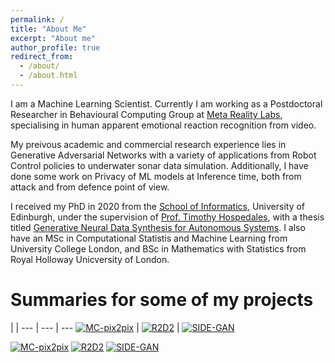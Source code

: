 ```yaml
---
permalink: /
title: "About Me"
excerpt: "About me"
author_profile: true
redirect_from: 
  - /about/
  - /about.html
---
```


I am a Machine Learning Scientist. Currently I am working as a Postdoctoral Researcher in Behavioural Computing Group at [Meta Reality Labs](https://about.meta.com/realitylabs), specialising in human apparent emotional reaction recognition from video.

My preivous academic and commercial research experience lies in Generative Adversarial Networks with a variety of applications from Robot Control policies to underwater sonar data simulation. Additionally, I have done some work on Privacy of ML models at Inference time, both from attack and from defence point of view.  

I received my PhD in 2020 from the [School of Informatics](https://www.ed.ac.uk/informatics), University of Edinburgh, under the supervision of [Prof. Timothy Hospedales](https://homepages.inf.ed.ac.uk/thospeda/), with a thesis titled [Generative Neural Data Synthesis for Autonomous Systems](https://ethos.bl.uk/OrderDetails.do?uin=uk.bl.ethos.838454). I also have an MSc in Computational Statistis and Machine Learning from University College London, and BSc in Mathematics with Statistics from Royal Holloway Unicversity of London. 

Summaries for some of my projects
=======


 <span> |         |
---     |    ---  |     --- 
[![MC-pix2pix](https://i9.ytimg.com/vi/tkF4wNfjzBI/mq2.jpg?sqp=CLD_wZkG&rs=AOn4CLCv_v2voxWUEgU13D74FN50C7cpPw)](https://youtu.be/tkF4wNfjzBI)  |  [![R2D2](https://i9.ytimg.com/vi/fTaZPOXtVXI/mq1.jpg?sqp=CIT9wZkG&rs=AOn4CLBhU6relydHP4s_VDweBi-1Oi7qOg)](https://youtu.be/fTaZPOXtVXI)  |  [![SIDE-GAN](https://i9.ytimg.com/vi_webp/N32WzBEAIFM/mqdefault.webp?v=5f575875&sqp=CIiEwpkG&rs=AOn4CLCToHE60pTm9gqdrl9Zv4k14xsrXg)](https://youtu.be/N32WzBEAIFM)


[![MC-pix2pix](https://i9.ytimg.com/vi/tkF4wNfjzBI/mq2.jpg?sqp=CLD_wZkG&rs=AOn4CLCv_v2voxWUEgU13D74FN50C7cpPw)](https://youtu.be/tkF4wNfjzBI) [![R2D2](https://i9.ytimg.com/vi/fTaZPOXtVXI/mq1.jpg?sqp=CIT9wZkG&rs=AOn4CLBhU6relydHP4s_VDweBi-1Oi7qOg)](https://youtu.be/fTaZPOXtVXI) [![SIDE-GAN](https://i9.ytimg.com/vi_webp/N32WzBEAIFM/mqdefault.webp?v=5f575875&sqp=CIiEwpkG&rs=AOn4CLCToHE60pTm9gqdrl9Zv4k14xsrXg)](https://youtu.be/N32WzBEAIFM)

<!-- ![](https://youtu.be/tkF4wNfjzBI)![](https://www.youtube.com/watch?v=fTaZPOXtVXI&t=15s)![](https://www.youtube.com/watch?v=N32WzBEAIFM&t=13s) -->

<!-- <div style="-webkit-column-count: 2; -moz-column-count: 2; column-count: 2; -webkit-column-rule: 1px dotted #e0e0e0; -moz-column-rule: 1px dotted #e0e0e0; column-rule: 1px dotted #e0e0e0;">
    <div style="display: inline-block;">
        <h2>Good</h2>
        <pre><code class="language-c">int foo (void) 
{
    int i;
}


</code></pre>
    </div>
    <div style="display: inline-block;">
        <h2>Bad</h2>
        <pre><code class="language-c">int foo (void) {
    int i;
}
</code></pre>
    </div>
</div> -->

<!-- | header 1 | header 2 | header 3 |
| ---      | ---      | ---      |
| cell 1   | cell 2   | cell 3   |
| cell 4 | cell 5 is longer | cell 6 is much longer than the others, but that's ok. It eventually wraps the text when the cell is too large for the display size. |
| cell 7   |          | cell 9   |
 -->

<!-- This is the front page of a website that is powered by the [academicpages template](https://github.com/academicpages/academicpages.github.io) and hosted on GitHub pages. [GitHub pages](https://pages.github.com) is a free service in which websites are built and hosted from code and data stored in a GitHub repository, automatically updating when a new commit is made to the respository. This template was forked from the [Minimal Mistakes Jekyll Theme](https://mmistakes.github.io/minimal-mistakes/) created by Michael Rose, and then extended to support the kinds of content that academics have: publications, talks, teaching, a portfolio, blog posts, and a dynamically-generated CV. You can fork [this repository](https://github.com/academicpages/academicpages.github.io) right now, modify the configuration and markdown files, add your own PDFs and other content, and have your own site for free, with no ads! An older version of this template powers my own personal website at [stuartgeiger.com](http://stuartgeiger.com), which uses [this Github repository](https://github.com/staeiou/staeiou.github.io).

A data-driven personal website
======
Like many other Jekyll-based GitHub Pages templates, academicpages makes you separate the website's content from its form. The content & metadata of your website are in structured markdown files, while various other files constitute the theme, specifying how to transform that content & metadata into HTML pages. You keep these various markdown (.md), YAML (.yml), HTML, and CSS files in a public GitHub repository. Each time you commit and push an update to the repository, the [GitHub pages](https://pages.github.com/) service creates static HTML pages based on these files, which are hosted on GitHub's servers free of charge.

Many of the features of dynamic content management systems (like Wordpress) can be achieved in this fashion, using a fraction of the computational resources and with far less vulnerability to hacking and DDoSing. You can also modify the theme to your heart's content without touching the content of your site. If you get to a point where you've broken something in Jekyll/HTML/CSS beyond repair, your markdown files describing your talks, publications, etc. are safe. You can rollback the changes or even delete the repository and start over -- just be sure to save the markdown files! Finally, you can also write scripts that process the structured data on the site, such as [this one](https://github.com/academicpages/academicpages.github.io/blob/master/talkmap.ipynb) that analyzes metadata in pages about talks to display [a map of every location you've given a talk](https://academicpages.github.io/talkmap.html).

Getting started
======
1. Register a GitHub account if you don't have one and confirm your e-mail (required!)
1. Fork [this repository](https://github.com/academicpages/academicpages.github.io) by clicking the "fork" button in the top right. 
1. Go to the repository's settings (rightmost item in the tabs that start with "Code", should be below "Unwatch"). Rename the repository "[your GitHub username].github.io", which will also be your website's URL.
1. Set site-wide configuration and create content & metadata (see below -- also see [this set of diffs](http://archive.is/3TPas) showing what files were changed to set up [an example site](https://getorg-testacct.github.io) for a user with the username "getorg-testacct")
1. Upload any files (like PDFs, .zip files, etc.) to the files/ directory. They will appear at https://[your GitHub username].github.io/files/example.pdf.  
1. Check status by going to the repository settings, in the "GitHub pages" section

Site-wide configuration
------
The main configuration file for the site is in the base directory in [_config.yml](https://github.com/academicpages/academicpages.github.io/blob/master/_config.yml), which defines the content in the sidebars and other site-wide features. You will need to replace the default variables with ones about yourself and your site's github repository. The configuration file for the top menu is in [_data/navigation.yml](https://github.com/academicpages/academicpages.github.io/blob/master/_data/navigation.yml). For example, if you don't have a portfolio or blog posts, you can remove those items from that navigation.yml file to remove them from the header. 

Create content & metadata
------
For site content, there is one markdown file for each type of content, which are stored in directories like _publications, _talks, _posts, _teaching, or _pages. For example, each talk is a markdown file in the [_talks directory](https://github.com/academicpages/academicpages.github.io/tree/master/_talks). At the top of each markdown file is structured data in YAML about the talk, which the theme will parse to do lots of cool stuff. The same structured data about a talk is used to generate the list of talks on the [Talks page](https://academicpages.github.io/talks), each [individual page](https://academicpages.github.io/talks/2012-03-01-talk-1) for specific talks, the talks section for the [CV page](https://academicpages.github.io/cv), and the [map of places you've given a talk](https://academicpages.github.io/talkmap.html) (if you run this [python file](https://github.com/academicpages/academicpages.github.io/blob/master/talkmap.py) or [Jupyter notebook](https://github.com/academicpages/academicpages.github.io/blob/master/talkmap.ipynb), which creates the HTML for the map based on the contents of the _talks directory).

**Markdown generator**

I have also created [a set of Jupyter notebooks](https://github.com/academicpages/academicpages.github.io/tree/master/markdown_generator
) that converts a CSV containing structured data about talks or presentations into individual markdown files that will be properly formatted for the academicpages template. The sample CSVs in that directory are the ones I used to create my own personal website at stuartgeiger.com. My usual workflow is that I keep a spreadsheet of my publications and talks, then run the code in these notebooks to generate the markdown files, then commit and push them to the GitHub repository.

How to edit your site's GitHub repository
------
Many people use a git client to create files on their local computer and then push them to GitHub's servers. If you are not familiar with git, you can directly edit these configuration and markdown files directly in the github.com interface. Navigate to a file (like [this one](https://github.com/academicpages/academicpages.github.io/blob/master/_talks/2012-03-01-talk-1.md) and click the pencil icon in the top right of the content preview (to the right of the "Raw | Blame | History" buttons). You can delete a file by clicking the trashcan icon to the right of the pencil icon. You can also create new files or upload files by navigating to a directory and clicking the "Create new file" or "Upload files" buttons. 

Example: editing a markdown file for a talk
![Editing a markdown file for a talk](/images/editing-talk.png)

For more info
------
More info about configuring academicpages can be found in [the guide](https://academicpages.github.io/markdown/). The [guides for the Minimal Mistakes theme](https://mmistakes.github.io/minimal-mistakes/docs/configuration/) (which this theme was forked from) might also be helpful.
 -->
